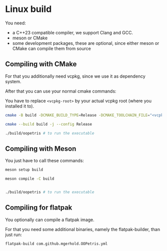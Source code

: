 # Linux build


You need:

- a C++23 compatible compiler, we support Clang and GCC.
- meson or CMake
- some development packages, these are optional, since either meson or CMake can compile them from source


## Compiling with CMake

For that you additionally need vcpkg, since we use it as dependency system.

After that you can use your normal cmake commands:

You have to replace `<vcpkg-root>` by your actual vcpkg root (where you installed it to).

```bash
cmake -B build -DCMAKE_BUILD_TYPE=Release -DCMAKE_TOOLCHAIN_FILE="<vcpkg-root>/vcpkg/scripts/buildsystems/vcpkg.cmake" .

cmake --build build -j --config Release

./build/oopetris # to run the executable
```


## Compiling with Meson


You just have to call these commands:


```bash
meson setup build

meson compile -C build


./build/oopetris # to run the executable
```


## Compiling for flatpak

You optionally can compile a flatpak image.

For that you need some additional binaries, namely the flatpak-builder, than just run:

<!-- WIP: that is not entirely correct -->
```bash
flatpak-build com.github.mgerhold.OOPetris.yml
```
